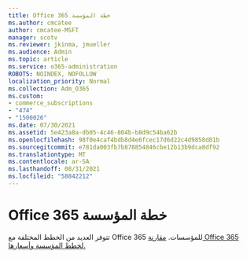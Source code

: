 ```yaml
---
title: Office 365 خطة المؤسسة
ms.author: cmcatee
author: cmcatee-MSFT
manager: scotv
ms.reviewer: jkinma, jmueller
ms.audience: Admin
ms.topic: article
ms.service: o365-administration
ROBOTS: NOINDEX, NOFOLLOW
localization_priority: Normal
ms.collection: Adm_O365
ms.custom:
- commerce_subscriptions
- "474"
- "1500026"
ms.date: 07/30/2021
ms.assetid: 5e423a8a-db05-4c46-804b-b8d9c54ba62b
ms.openlocfilehash: 98f0e4caf4bdb8d4e6fcec17d6d22c4d9858d81b
ms.sourcegitcommit: e781da003fb7b878854846cbe12b13b9dca8df92
ms.translationtype: MT
ms.contentlocale: ar-SA
ms.lasthandoff: 08/31/2021
ms.locfileid: "58842212"
---
```

# <a name="office-365-for-enterprise-plan"></a>Office 365 خطة المؤسسة

تتوفر العديد من الخطط المختلفة مع Office 365 للمؤسسات. [مقارنة Office 365 لخطط المؤسسة وأسعارها.](https://products.office.com/business/compare-more-office-365-for-business-plans)  